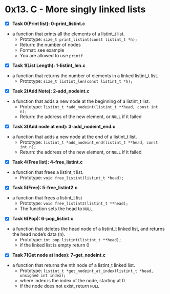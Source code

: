 # 0x13. C - More singly linked lists

- [x] **Task 0(Print list): 0-print_listint.c**
* a function that prints all the elements of a listint_t list.
	* Prototype: ```size_t print_listint(const listint_t *h);```
	* Return: the number of nodes
	* Format: see example
	* You are allowed to use ```printf```

- [x] **Task 1(List Length): 1-listint_len.c**
* a function that returns the number of elements in a linked listint_t list.
	* Prototype: ```size_t listint_len(const listint_t *h);```

- [x] **Task 2(Add Note): 2-add_nodeint.c**
* a function that adds a new node at the beginning of a listint_t list.
	* Prototype: ```listint_t *add_nodeint(listint_t **head, const int n);```
	* Return: the address of the new element, or ```NULL``` if it failed

- [x] **Task 3(Add node at end): 3-add_nodeint_end.c**
* a function that adds a new node at the end of a listint_t list.
	* Prototype: ```listint_t *add_nodeint_end(listint_t **head, const int n);```
	* Return: the address of the new element, or ```NULL``` if it failed

- [x] **Task 4(Free list): 4-free_listint.c**
* a function that frees a listint_t list.
	* Prototype: ```void free_listint(listint_t *head);```

- [x] **Task 5(Free): 5-free_listint2.c**
* a function that frees a listint_t list
	* Prototype: ```void free_listint2(listint_t **head);```
	* The function sets the head to ```NULL```

- [x] **Task 6(Pop): 6-pop_listint.c**
* a function that deletes the head node of a listint_t linked list, and returns the head node’s data (n).
	* Prototype: ```int pop_listint(listint_t **head);```
	* if the linked list is empty return 0

- [x] **Task 7(Get node at index): 7-get_nodeint.c**
* a function that returns the nth node of a listint_t linked list.
	* Prototype: ```listint_t *get_nodeint_at_index(listint_t *head, unsigned int index);```
	* where index is the index of the node, starting at 0
	* if the node does not exist, return ```NULL```
